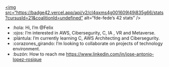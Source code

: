 <a href=“https://github.com/JaeSeoKim/badge42”><img src=“https://badge42.vercel.app/api/v2/cl4qxms4g001609l49j835g66/stats?cursusId=21&coalitionId=undefined” alt=“fde-fede’s 42 stats” /></a>
- :hola: Hi, I’m @Felix
- :ojos: I’m interested in AWS, Cibersegurity, C, IA , VR and Metaverse.
- :plántula: I’m currently learning C, AWS Architecting and Cibersegurity.
- :corazones_girando:️ I’m looking to collaborate on projects of technology environment.
- :buzón: How to reach me https://www.linkedin.com/in/jose-antonio-lopez-rosique
<!---
JoseRosique/JoseRosique is a :destellos: special :destellos: repository because its `README.md` (this file) appears on your GitHub profile.
You can click the Preview link to take a look at your changes.
--->
